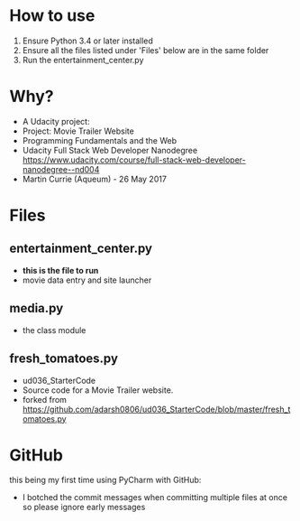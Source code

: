 # How to use
1. Ensure Python 3.4 or later installed
2. Ensure all the files listed under 'Files' below are in the same folder
3. Run the entertainment_center.py

# Why?
- A Udacity project:
- Project: Movie Trailer Website
- Programming Fundamentals and the Web
- Udacity Full Stack Web Developer Nanodegree 
https://www.udacity.com/course/full-stack-web-developer-nanodegree--nd004
- Martin Currie (Aqueum) - 26 May 2017

# Files
## entertainment_center.py
- **this is the file to run**
- movie data entry and site launcher 

## media.py
- the class module

## fresh_tomatoes.py
- ud036_StarterCode
- Source code for a Movie Trailer website.
- forked from https://github.com/adarsh0806/ud036_StarterCode/blob/master/fresh_tomatoes.py

# GitHub
this being my first time using PyCharm with GitHub:
- I botched the commit messages when committing multiple files at once so please ignore early messages